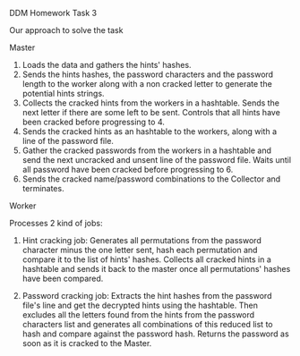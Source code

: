 DDM Homework Task 3

Our approach to solve the task 

Master

1. Loads the data and gathers the hints' hashes.
2. Sends the hints hashes, the password characters and the password length to the worker along with a non cracked
letter to generate the potential hints strings.
3. Collects the cracked hints from the workers in a hashtable. Sends the next letter if there are some left to be sent.
Controls that all hints have been cracked before progressing to 4.
4. Sends the cracked hints as an hashtable to the workers, along with a line of the password file.
5. Gather the cracked passwords from the workers in a hashtable and send the next uncracked and unsent line of the password
file. Waits until all password have been cracked before progressing to 6.
6. Sends the cracked name/password combinations to the Collector and terminates.

Worker

Processes 2 kind of jobs:

1. Hint cracking job: Generates all permutations from the password character minus the one letter sent, hash each permutation
and compare it to the list of hints' hashes. Collects all cracked hints in a hashtable and sends it back to the master once
all permutations' hashes have been compared.

2. Password cracking job: Extracts the hint hashes from the password file's line and get the decrypted hints using the hashtable.
Then excludes all the letters found from the hints from the password characters list and generates all combinations of this
reduced list to hash and compare against the password hash. Returns the password as soon as it is cracked to the Master.

